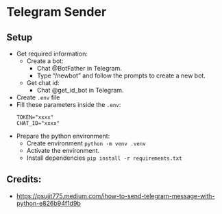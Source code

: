 # Telegram Sender

## Setup
- Get required information:
    - Create a bot:
        - Chat @BotFather in Telegram.
        - Type “/newbot” and follow the prompts to create a new bot.
    - Get chat id:
        - Chat @get_id_bot in Telegram.
- Create `.env` file
- Fill these parameters inside the `.env`:
    ```
    TOKEN="xxxx"
    CHAT_ID="xxxx"
    ```
- Prepare the python environment:
    - Create environment `python -m venv .venv`
    - Activate the environment.
    - Install dependencies `pip install -r requirements.txt`

## Credits:
- https://psujit775.medium.com/ihow-to-send-telegram-message-with-python-e826b94f1d9b

